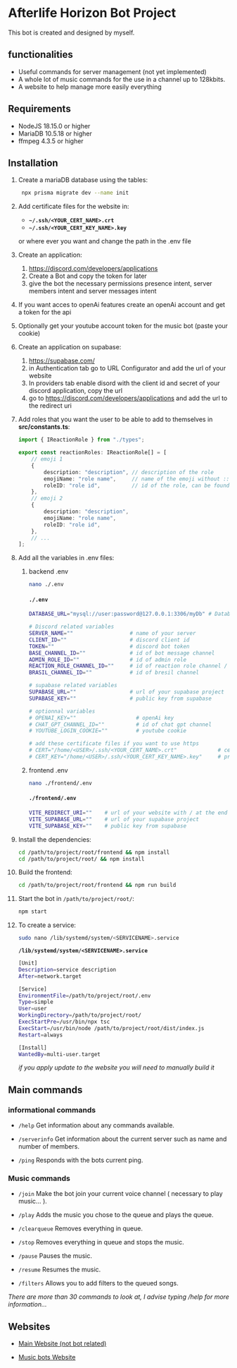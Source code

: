 # Afterlife Horizon Bot Project
This bot is created and designed by myself.

## functionalities

-   Useful commands for server management (not yet implemented)
-   A whole lot of music commands for the use in a channel up to 128kbits.
-   A website to help manage more easily everything

## Requirements

-   NodeJS 18.15.0 or higher
-   MariaDB 10.5.18 or higher
-   ffmpeg 4.3.5 or higher

## Installation

1.  Create a mariaDB database using the tables:

    ```bash
     npx prisma migrate dev --name init 
     ```

2.  Add certificate files for the website in:

    -   **`~/.ssh/<YOUR_CERT_NAME>.crt`**
    -   **`~/.ssh/<YOUR_CERT_KEY_NAME>.key`**

    or where ever you want and change the path in the .env file

3.  Create an application:
    1.  https://discord.com/developers/applications
    2.  Create a Bot and copy the token for later
    3.  give the bot the necessary permissions presence intent, server members intent and server messages intent
4.  If you want acces to openAi features create an openAi account and get a token for the api
5.  Optionally get your youtube account token for the music bot (paste your cookie)
6.  Create an application on supabase:
    1.  https://supabase.com/
    2.  in Authentication tab go to URL Configurator and add the url of your website
    3.  In providers tab enable disord with the client id and secret of your discord application, copy the url
    4.  go to https://discord.com/developers/applications and add the url to the redirect uri
7. Add roles that you want the user to be able to add to themselves in **src/constants.ts**:

    ```ts
    import { IReactionRole } from "./types";
    
    export const reactionRoles: IReactionRole[] = [
        // emoji 1
        {
            description: "description", // description of the role
            emojiName: "role name",     // name of the emoji without :: (ex: :smile: -> smile)
            roleID: "role id",          // id of the role, can be found by right clicking on the role and clicking on copy id
        },
        // emoji 2
        {
            description: "description",
            emojiName: "role name",
            roleID: "role id",
        },
        // ...
    ];
    ```

8.  Add all the variables in .env files:

    1. backend .env

        ```bash
        nano ./.env
        ```

        #### **`./.env`**

        ```bash
        DATABASE_URL="mysql://user:password@127.0.0.1:3306/myDb" # Database url, encode user, password and myDb with Percent-encoding and replace them in the string 

        # Discord related variables
        SERVER_NAME=""                  # name of your server
        CLIENT_ID=""                    # discord client id
        TOKEN=""                        # discord bot token
        BASE_CHANNEL_ID=""              # id of bot message channel
        ADMIN_ROLE_ID=""                # id of admin role
        REACTION_ROLE_CHANNEL_ID=""     # id of reaction role channel / optional
        BRASIL_CHANNEL_ID=""            # id of bresil channel

        # supabase related variables
        SUPABASE_URL=""                 # url of your supabase project
        SUPABASE_KEY=""                 # public key from supabase

        # optionnal variables
        # OPENAI_KEY=""                   # openAi key
        # CHAT_GPT_CHANNEL_ID=""          # id of chat gpt channel
        # YOUTUBE_LOGIN_COOKIE=""         # youtube cookie

        # add these certificate files if you want to use https
        # CERT="/home/<USER>/.ssh/<YOUR_CERT_NAME>.crt"             # certificate file
        # CERT_KEY="/home/<USER>/.ssh/<YOUR_CERT_KEY_NAME>.key"     # private key
        ```

    2. frontend .env

        ```bash
        nano ./frontend/.env
        ```

        #### **`./frontend/.env`**

        ```bash
        VITE_REDIRECT_URI=""    # url of your website with / at the end
        VITE_SUPABASE_URL=""    # url of your supabase project
        VITE_SUPABASE_KEY=""    # public key from supabase
        ```

9.  Install the dependencies:

    ```bash
    cd /path/to/project/root/frontend && npm install
    cd /path/to/project/root/ && npm install
    ```

10. Build the frontend:

    ```bash
    cd /path/to/project/root/frontend && npm run build
    ```

11. Start the bot in `/path/to/project/root/`:

    ```bash
    npm start
    ```

12. To create a service:

    ```bash
    sudo nano /lib/systemd/system/<SERVICENAME>.service
    ```

    **`/lib/systemd/system/<SERVICENAME>.service`**

    ```bash
    [Unit]
    Description=service description
    After=network.target

    [Service]
    EnvironmentFile=/path/to/project/root/.env
    Type=simple
    User=user
    WorkingDirectory=/path/to/project/root/
    ExecStartPre=/usr/bin/npx tsc
    ExecStart=/usr/bin/node /path/to/project/root/dist/index.js
    Restart=always

    [Install]
    WantedBy=multi-user.target
    ```

    _if you apply update to the website you will need to manually build it_

## Main commands

### informational commands

-   `/help`
    Get information about any commands available.

-   `/serverinfo`
    Get information about the current server such as name and number of members.

-   `/ping`
    Responds with the bots current ping.

### Music commands

-   `/join`
    Make the bot join your current voice channel ( necessary to play music... ).

-   `/play`
    Adds the music you chose to the queue and plays the queue.

-   `/clearqueue`
    Removes everything in queue.

-   `/stop`
    Removes everything in queue and stops the music.

-   `/pause`
    Pauses the music.

-   `/resume`
    Resumes the music.

-   `/filters`
    Allows you to add filters to the queued songs.

_There are more than 30 commands to look at, I advise typing /help for more information..._

## Websites

-   [Main Website (not bot related)](https://afterlifehorizon.net)

-   [Music bots Website](https://music.afterlifehorizon.net)
